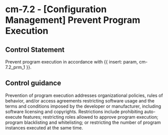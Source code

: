 # cm-7.2 - \[Configuration Management\] Prevent Program Execution

## Control Statement

Prevent program execution in accordance with {{ insert: param, cm-7.2_prm_1 }}.

## Control guidance

Prevention of program execution addresses organizational policies, rules of behavior, and/or access agreements restricting software usage and the terms and conditions imposed by the developer or manufacturer, including software licensing and copyrights. Restrictions include prohibiting auto-execute features; restricting roles allowed to approve program execution; program blacklisting and whitelisting; or restricting the number of program instances executed at the same time.
